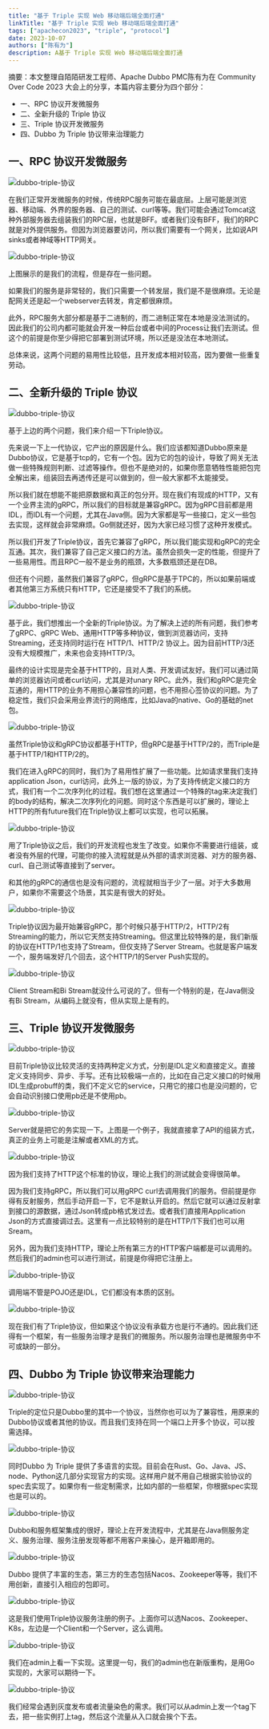 ```yaml
---
title: "基于 Triple 实现 Web 移动端后端全面打通"
linkTitle: "基于 Triple 实现 Web 移动端后端全面打通"
tags: ["apachecon2023", "triple", "protocol"]
date: 2023-10-07
authors: ["陈有为"]
description: A基于 Triple 实现 Web 移动端后端全面打通
---
```


摘要：本文整理自陌陌研发工程师、Apache Dubbo PMC陈有为在 Community Over Code 2023 大会上的分享，本篇内容主要分为四个部分：

- 一、RPC 协议开发微服务
- 二、全新升级的 Triple 协议
- 三、Triple 协议开发微服务
- 四、Dubbo 为 Triple 协议带来治理能力

## 一、RPC 协议开发微服务

![dubbo-triple-协议](/imgs/blog/2023/8/apachecon-scripts/triple/img.png)

在我们正常开发微服务的时候，传统RPC服务可能在最底层。上层可能是浏览器、移动端、外界的服务器、自己的测试、curl等等。我们可能会通过Tomcat这种外部服务器去组装我们的RPC层，也就是BFF。或者我们没有BFF，我们的RPC就是对外提供服务。但因为浏览器要访问，所以我们需要有一个网关，比如说API sinks或者神域等HTTP网关。

![dubbo-triple-协议](/imgs/blog/2023/8/apachecon-scripts/triple/img_1.png)

上图展示的是我们的流程，但是存在一些问题。

如果我们的服务是非常轻的，我们只需要一个转发层，我们是不是很麻烦。无论是配网关还是起一个webserver去转发，肯定都很麻烦。

此外，RPC服务大部分都是基于二进制的，而二进制正常在本地是没法测试的。因此我们的公司内都可能就会开发一种后台或者中间的Process让我们去测试。但这个的前提是你至少得把它部署到测试环境，所以还是没法在本地测试。

总体来说，这两个问题的易用性比较低，且开发成本相对较高，因为要做一些重复劳动。

## 二、全新升级的 Triple 协议

![dubbo-triple-协议](/imgs/blog/2023/8/apachecon-scripts/triple/img_2.png)

基于上边的两个问题，我们来介绍一下Triple协议。

先来说一下上一代协议，它产出的原因是什么。我们应该都知道Dubbo原来是Dubbo协议，它是基于tcp的，它有一个包。因为它的包的设计，导致了网关无法做一些特殊规则判断、过滤等操作。但也不是绝对的，如果你愿意牺牲性能把包完全解出来，组装回去再透传还是可以做到的，但一般大家都不太能接受。

所以我们就在想能不能把原数据和真正的包分开。现在我们有现成的HTTP，又有一个业界主流的gRPC，所以我们的目标就是兼容gRPC。因为gRPC目前都是用IDL，而IDL有一个问题，尤其在Java侧。因为大家都是写一些接口，定义一些包去实现，这样就会非常麻烦。Go侧就还好，因为大家已经习惯了这种开发模式。

所以我们开发了Triple协议，首先它兼容了gRPC，所以我们能实现和gRPC的完全互通。其次，我们兼容了自己定义接口的方法。虽然会损失一定的性能，但提升了一些易用性。而且RPC一般不是业务的瓶颈，大多数瓶颈还是在DB。

但还有个问题，虽然我们兼容了gRPC，但gRPC是基于TPC的，所以如果前端或者其他第三方系统只有HTTP，它还是接受不了我们的系统。

![dubbo-triple-协议](/imgs/blog/2023/8/apachecon-scripts/triple/img_3.png)

基于此，我们想推出一个全新的Triple协议。为了解决上述的所有问题，我们参考了gRPC、gRPC Web、通用HTTP等多种协议，做到浏览器访问，支持Streaming，还支持同时运行在 HTTP/1、HTTP/2 协议上。因为目前HTTP/3还没有大规模推广，未来也会支持HTTP/3。

最终的设计实现是完全基于HTTP的，且对人类、开发调试友好。我们可以通过简单的浏览器访问或者curl访问，尤其是对unary RPC。此外，我们和gRPC是完全互通的，用HTTP的业务不用担心兼容性的问题，也不用担心签协议的问题。为了稳定性，我们只会采用业界流行的网络库，比如Java的native、Go的基础的net包。

![dubbo-triple-协议](/imgs/blog/2023/8/apachecon-scripts/triple/img_4.png)

虽然Triple协议和gRPC协议都基于HTTP，但gRPC是基于HTTP/2的，而Triple是基于HTTP/1和HTTP/2的。

我们在进入gRPC的同时，我们为了易用性扩展了一些功能。比如请求里我们支持application Json，curl访问，此外上一版的协议，为了支持传统定义接口的方式，我们有一个二次序列化的过程。我们想在这里通过一个特殊的tag来决定我们的body的结构，解决二次序列化的问题。同时这个东西是可以扩展的，理论上HTTP的所有future我们在Triple协议上都可以实现，也可以拓展。

![dubbo-triple-协议](/imgs/blog/2023/8/apachecon-scripts/triple/img_5.png)

用了Triple协议之后，我们的开发流程也发生了改变。如果你不需要进行组装，或者没有外层的代理，可能你的接入流程就是从外部的请求浏览器、对方的服务器、curl、自己测试等直接到了server。

和其他的gRPC的通信也是没有问题的，流程就相当于少了一层。对于大多数用户，如果你不需要这个场景，其实是有很大的好处。

![dubbo-triple-协议](/imgs/blog/2023/8/apachecon-scripts/triple/img_6.png)

Triple协议因为最开始兼容gRPC，那个时候只基于HTTP/2，HTTP/2有Streaming的能力，所以它天然支持Streaming。但这里比较特殊的是，我们新版的协议在HTTP/1也支持了Stream，但仅支持了Server Stream。也就是客户端发一个，服务端发好几个回去，这个HTTP/1的Server Push实现的。

![dubbo-triple-协议](/imgs/blog/2023/8/apachecon-scripts/triple/img_7.png)

Client Stream和Bi Stream就没什么可说的了。但有一个特别的是，在Java侧没有Bi Stream，从编码上就没有，但从实现上是有的。

## 三、Triple 协议开发微服务

![dubbo-triple-协议](/imgs/blog/2023/8/apachecon-scripts/triple/img_8.png)

目前Triple协议比较灵活的支持两种定义方式，分别是IDL定义和直接定义。直接定义支持同步、异步、手写。还有比较极端一点的，比如在自己定义接口的时候用IDL生成probuff的类，我们不定义它的service，只用它的接口也是没问题的，它会自动识别接口使用pb还是不使用pb。

![dubbo-triple-协议](/imgs/blog/2023/8/apachecon-scripts/triple/img_9.png)

Server就是把它的务实现一下。上图是一个例子，我就直接拿了API的组装方式，真正的业务上可能是注解或者XML的方式。

![dubbo-triple-协议](/imgs/blog/2023/8/apachecon-scripts/triple/img_10.png)

因为我们支持了HTTP这个标准的协议，理论上我们的测试就会变得很简单。

因为我们支持gRPC，所以我们可以用gRPC curl去调用我们的服务。但前提是你得有反射服务，然后手动开启一下，它不是默认开启的。然后它就可以通过反射拿到接口的源数据，通过Json转成pb格式发过去。或者我们直接用Application Json的方式直接调过去。这里有一点比较特别的是在HTTP/1下我们也可以用Sream。

另外，因为我们支持HTTP，理论上所有第三方的HTTP客户端都是可以调用的。然后我们的admin也可以进行测试，前提是你得把它注册上。

![dubbo-triple-协议](/imgs/blog/2023/8/apachecon-scripts/triple/img_11.png)

调用端不管是POJO还是IDL，它们都没有本质的区别。

![dubbo-triple-协议](/imgs/blog/2023/8/apachecon-scripts/triple/img_12.png)

现在我们有了Triple协议，但如果这个协议没有承载方也是行不通的。因此我们还得有一个框架，有一些服务治理才是我们的微服务。所以服务治理也是微服务中不可或缺的一部分。

## 四、Dubbo 为 Triple 协议带来治理能力

![dubbo-triple-协议](/imgs/blog/2023/8/apachecon-scripts/triple/img_13.png)

Triple的定位只是Dubbo里的其中一个协议，当然你也可以为了兼容性，用原来的Dubbo协议或者其他的协议。而且我们支持在同一个端口上开多个协议，可以按需选择。

![dubbo-triple-协议](/imgs/blog/2023/8/apachecon-scripts/triple/img_14.png)

同时Dubbo 为 Triple 提供了多语言的实现。目前会在Rust、Go、Java、JS、node、Python这几部分实现官方的实现。这样用户就不用自己根据实验协议的spec去实现了。如果你有一些定制需求，比如内部的一些框架，你根据spec实现也是可以的。

![dubbo-triple-协议](/imgs/blog/2023/8/apachecon-scripts/triple/img_15.png)

Dubbo和服务框架集成的很好，理论上在开发流程中，尤其是在Java侧服务定义、服务治理、服务注册发现等都不用客户来操心，是开箱即用的。

![dubbo-triple-协议](/imgs/blog/2023/8/apachecon-scripts/triple/img_16.png)

Dubbo 提供了丰富的生态，第三方的生态包括Nacos、Zookeeper等等，我们不用创新，直接引入相应的包即可。

![dubbo-triple-协议](/imgs/blog/2023/8/apachecon-scripts/triple/img_17.png)

这是我们使用Triple协议服务注册的例子。上面你可以选Nacos、Zookeeper、K8s，左边是一个Client和一个Server，这么调用。

![dubbo-triple-协议](/imgs/blog/2023/8/apachecon-scripts/triple/img_18.png)

我们在admin上看一下实现。这里提一句，我们的admin也在新版重构，是用Go实现的，大家可以期待一下。

![dubbo-triple-协议](/imgs/blog/2023/8/apachecon-scripts/triple/img_19.png)

我们经常会遇到灰度发布或者流量染色的需求。我们可以从admin上发一个tag下去，把一些实例打上tag，然后这个流量从入口就会挨个下去。
